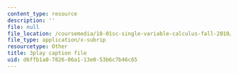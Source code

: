 ```yaml
---
content_type: resource
description: ''
file: null
file_location: /coursemedia/18-01sc-single-variable-calculus-fall-2010/d6ffb1a0782606a113e053b6c7b46c65_--lPz7VFnKI.srt
file_type: application/x-subrip
resourcetype: Other
title: 3play caption file
uid: d6ffb1a0-7826-06a1-13e0-53b6c7b46c65
---
```

